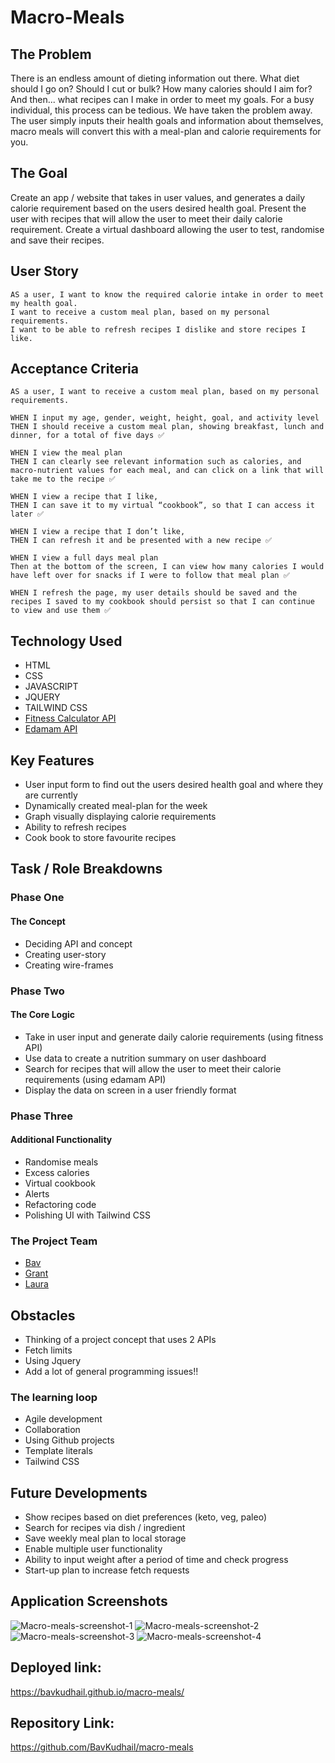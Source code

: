 # Macro-Meals

## The Problem
There is an endless amount of dieting information out there. What diet should I go on? Should I cut or bulk? How many calories should I aim for? And then... what recipes can I make in order to meet my goals. For a busy individual, this process can be tedious. We have taken the problem away. The user simply inputs their health goals and information about themselves, macro meals will convert this with a meal-plan and calorie requirements for you.

## The Goal
Create an app / website that takes in user values, and generates a daily calorie requirement based on the users desired health goal.
Present the user with recipes that will allow the user to meet their daily calorie requirement.
Create a virtual dashboard allowing the user to test, randomise and save their recipes.


## User Story
```
AS a user, I want to know the required calorie intake in order to meet my health goal.
I want to receive a custom meal plan, based on my personal requirements.
I want to be able to refresh recipes I dislike and store recipes I like.

```

## Acceptance Criteria 

```
AS a user, I want to receive a custom meal plan, based on my personal requirements.

WHEN I input my age, gender, weight, height, goal, and activity level
THEN I should receive a custom meal plan, showing breakfast, lunch and dinner, for a total of five days ✅

WHEN I view the meal plan
THEN I can clearly see relevant information such as calories, and macro-nutrient values for each meal, and can click on a link that will take me to the recipe ✅

WHEN I view a recipe that I like, 
THEN I can save it to my virtual “cookbook”, so that I can access it later ✅

WHEN I view a recipe that I don’t like,
THEN I can refresh it and be presented with a new recipe ✅

WHEN I view a full days meal plan
Then at the bottom of the screen, I can view how many calories I would have left over for snacks if I were to follow that meal plan ✅

WHEN I refresh the page, my user details should be saved and the recipes I saved to my cookbook should persist so that I can continue to view and use them ✅

```

## Technology Used
* HTML
* CSS
* JAVASCRIPT
* JQUERY
* TAILWIND CSS
* [Fitness Calculator API](https://rapidapi.com/malaaddincelik/api/fitness-calculator/)
* [Edamam API](https://developer.edamam.com/edamam-recipe-api)

## Key Features
* User input form to find out the users desired health goal and where they are currently
* Dynamically created meal-plan for the week
* Graph visually displaying calorie requirements
* Ability to refresh recipes
* Cook book to store favourite recipes

## Task / Role Breakdowns
### Phase One
#### The Concept
* Deciding API and concept
* Creating user-story
* Creating wire-frames 

### Phase Two
#### The Core Logic
* Take in user input and generate daily calorie requirements (using fitness API) 
* Use data to create a nutrition summary on user dashboard
* Search for recipes that will allow the user to meet their calorie requirements (using edamam API)
* Display the data on screen in a user friendly format

### Phase Three
#### Additional Functionality
* Randomise meals
* Excess calories
* Virtual cookbook
* Alerts
* Refactoring code
* Polishing UI with Tailwind CSS

### The Project Team
* [Bav](https://github.com/BavKudhail)
* [Grant](https://github.com/GrantRT)
* [Laura](https://github.com/laurawalters1)

## Obstacles
* Thinking of a project concept that uses 2 APIs
* Fetch limits
* Using Jquery
* Add a lot of general programming issues!!

### The learning loop
* Agile development 
* Collaboration
* Using Github projects
* Template literals
* Tailwind CSS

## Future Developments
* Show recipes based on diet preferences (keto, veg, paleo)
* Search for recipes via dish / ingredient
* Save weekly meal plan to local storage
* Enable multiple user functionality
* Ability to input weight after a period of time and check progress
* Start-up plan to increase fetch requests


## Application Screenshots

![Macro-meals-screenshot-1](https://user-images.githubusercontent.com/93915846/153621185-1c09aa76-cc44-4d66-a4b4-06885bce7dae.JPG)
![Macro-meals-screenshot-2](https://user-images.githubusercontent.com/93915846/153621217-0dd467f6-69fb-4222-aae8-f2e8c14be7ea.JPG)
![Macro-meals-screenshot-3](https://user-images.githubusercontent.com/93915846/153621252-20ec2309-9289-4150-b88f-d05fc272bc95.JPG)
![Macro-meals-screenshot-4](https://user-images.githubusercontent.com/93915846/153621263-ad80b7f8-dee5-4c3d-82ed-e7616ea10adf.JPG)



## Deployed link:
https://bavkudhail.github.io/macro-meals/


## Repository Link:
https://github.com/BavKudhail/macro-meals


